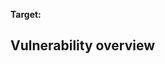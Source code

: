 **Target:** <!--{{ data.0.target }}-->  

## Vulnerability overview

<!--{% include "vuln-table.md" %}-->

